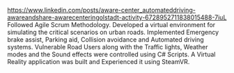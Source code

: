 https://www.linkedin.com/posts/aware-center_automateddriving-awareandshare-awarecenteringolstadt-activity-6728952711838015488-7iuL
Followed Agile Scrum Methodology.
Developed a virtual environment for simulating the critical scenarios on urban roads.
Implemented Emergency brake assist, Parking aid, Collision avoidance and Automated driving systems.
Vulnerable Road Users along with the Traffic lights, Weather modes and the Sound effects were controlled using C# Scripts.
A Virtual Reality application was built and Experienced it using SteamVR.
